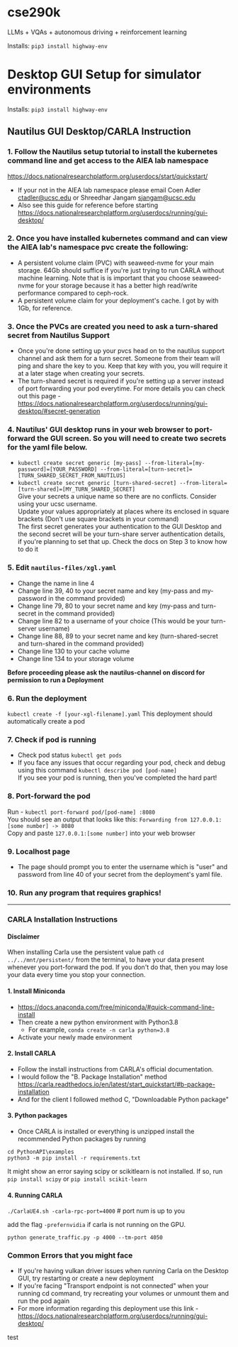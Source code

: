 # cse290k
LLMs + VQAs + autonomous driving + reinforcement learning

Installs:
```pip3 install highway-env```

# Desktop GUI Setup for simulator environments

Installs:
```pip3 install highway-env```

## Nautilus GUI Desktop/CARLA Instruction

### 1. Follow the Nautilus setup tutorial to install the kubernetes command line and get access to the AIEA lab namespace

https://docs.nationalresearchplatform.org/userdocs/start/quickstart/

- If your not in the AIEA lab namespace please email Coen Adler <ctadler@ucsc.edu> or Shreedhar Jangam <sjangam@ucsc.edu>
- Also see this guide for reference before starting 
https://docs.nationalresearchplatform.org/userdocs/running/gui-desktop/

### 2. Once you have installed kubernetes command and can view the AIEA lab's namespace pvc create the following:
- A persistent volume claim (PVC) with seaweed-nvme for your main storage. 64Gb should suffice if you're just trying to run CARLA without machine learning. Note that is is important that you choose seaweed-nvme for your storage because it has a better high read/write performance compared to ceph-rock. 
- A persistent volume claim for your deployment's cache. I got by with 1Gb, for reference. 

### 3. Once the PVCs are created you need to ask a turn-shared secret from Nautilus Support
- Once you're done setting up your pvcs head on to the nautilus support channel and ask them for a turn secret. Someone from their team will ping and share the key to you. Keep that key with you, you will require it at a later stage when creating your secrets.
- The turn-shared secret is required if you're setting up a server instead of port forwarding your pod everytime. For more details you can check out this page - https://docs.nationalresearchplatform.org/userdocs/running/gui-desktop/#secret-generation

### 4. Nautilus' GUI desktop runs in your web browser to port-forward the GUI screen. So you will need to create two secrets for the yaml file below.
- `kubectl create secret generic [my-pass] --from-literal=[my-password]=[YOUR_PASSWORD] --from-literal=[turn-secret]=[TURN_SHARED_SECRET_FROM_NAUTILUS]`
- `kubectl create secret generic [turn-shared-secret] --from-literal=[turn-shared]=[MY_TURN_SHARED_SECRET]`
<br />Give your secrets a unique name so there are no conflicts. Consider using your ucsc username.
<br />Update your values appropriately at places where its enclosed in square brackets (Don't use square brackets in your command) 
<br />The first secret generates your authentication to the GUI Desktop and the second secret will be your turn-share server authentication details, if you're planning to set that up. Check the docs on Step 3 to know how to do it

### 5. Edit `nautilus-files/xgl.yaml`
- Change the name in line 4
- Change line 39, 40 to your secret name and key (my-pass and my-password in the command provided)
- Change line 79, 80 to your secret name and key (my-pass and turn-secret in the command provided)
- Change line 82 to a username of your choice (This would be your turn-server username)
- Change line 88, 89 to your secret name and key (turn-shared-secret and turn-shared in the command provided)
- Change line 130 to your cache volume
- Change line 134 to your storage volume

**Before proceeding please ask the nautilus-channel on discord for permission to run a Deployment**

### 6. Run the deployment
`kubectl create -f [your-xgl-filename].yaml`
This deployment should automatically create a pod

### 7. Check if pod is running
- Check pod status `kubectl get pods`
- If you face any issues that occur regarding your pod, check and debug using this command `kubectl describe pod [pod-name]`
<br />If you see your pod is running, then you've completed the hard part!

### 8. Port-forward the pod
Run - `kubectl port-forward pod/[pod-name] :8080`
<br />You should see an output that looks like this: `Forwarding from 127.0.0.1:[some number] -> 8080`
<br />Copy and paste `127.0.0.1:[some number]` into your web browser 

### 9. Localhost page 
- The page should prompt you to enter the username which is "user" and password from line 40 of your secret from the deployment's yaml file. 

### 10. Run any program that requires graphics! 

---

### CARLA Installation Instructions

#### Disclaimer
When installing Carla use the persistent value path `cd ../../mnt/persistent/` from the terminal, to have your data present whenever you port-forward the pod. If you don't do that, then you may lose your data every time you stop your connection.

#### 1. Install Miniconda
- https://docs.anaconda.com/free/miniconda/#quick-command-line-install
- Then create a new python environment with Python3.8
    - For example, `conda create -n carla python=3.8`
- Activate your newly made environment

#### 2. Install CARLA
- Follow the install instructions from CARLA's official documentation.
- I would follow the "B. Package Installation" method
https://carla.readthedocs.io/en/latest/start_quickstart/#b-package-installation
- And for the client I followed method C, "Downloadable Python package"

#### 3. Python packages
- Once CARLA is installed or everything is unzipped install the recommended Python packages by running
```
cd PythonAPI\examples
python3 -m pip install -r requirements.txt 
```
It might show an error saying scipy or scikitlearn is not installed. If so, run `pip install scipy` or `pip install scikit-learn`

#### 4. Running CARLA 

`./CarlaUE4.sh -carla-rpc-port=4000` # port num is up to you

add the flag `-prefernvidia` if carla is not running on the GPU.

`python generate_traffic.py -p 4000 --tm-port 4050`

### Common Errors that you might face
- If you're having vulkan driver issues when running Carla on the Desktop GUI, try restarting or create a new deployment
- If you're facing "Transport endpoint is not connected" when your running cd command, try recreating your volumes or unmount them and run the pod again
- For more information regarding this deployment use this link - https://docs.nationalresearchplatform.org/userdocs/running/gui-desktop/

test